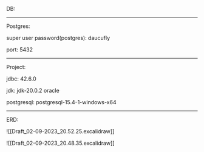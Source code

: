 DB:

---

Postgres:

super user password(postgres):
daucufly

port:
5432

---

Project:

jdbc:
42.6.0

jdk:
jdk-20.0.2 oracle

postgresql:
postgresql-15.4-1-windows-x64

---

ERD:

![[Draft_02-09-2023_20.52.25.excalidraw]]

![[Draft_02-09-2023_20.48.35.excalidraw]]

